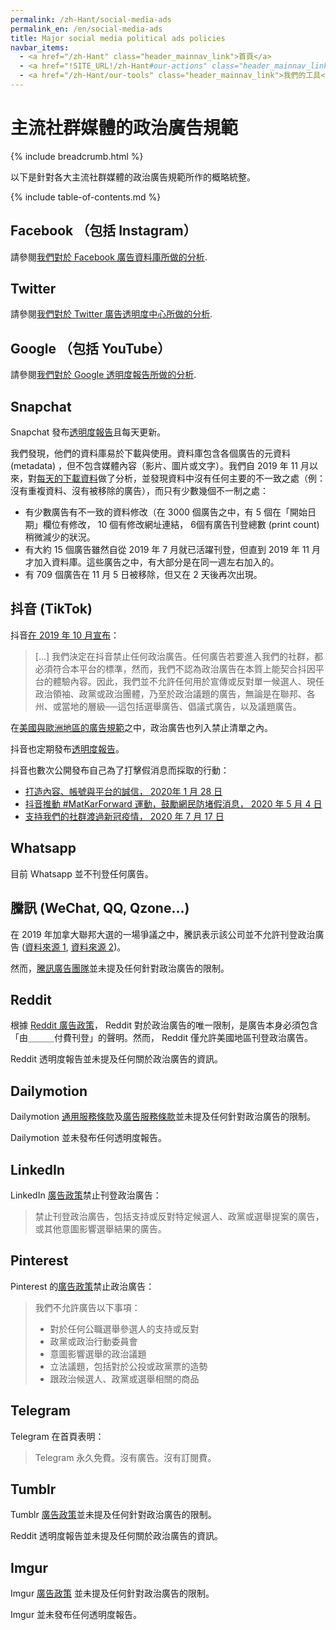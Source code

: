 ```yaml
---
permalink: /zh-Hant/social-media-ads
permalink_en: /en/social-media-ads
title: Major social media political ads policies
navbar_items:
  - <a href="/zh-Hant" class="header_mainnav_link">首頁</a>
  - <a href="!SITE_URL!/zh-Hant#our-actions" class="header_mainnav_link">我們的行動</a>
  - <a href="/zh-Hant/our-tools" class="header_mainnav_link">我們的工具</a>
---
```


# 主流社群媒體的政治廣告規範

{% include breadcrumb.html %}

以下是針對各大主流社群媒體的政治廣告規範所作的概略統整。

{% include table-of-contents.md %}

## Facebook （包括 Instagram）

請參閱[我們對於 Facebook 廣告資料庫所做的分析](/en/facebook-ads-library-assessment).

## Twitter

請參閱[我們對於 Twitter 廣告透明度中心所做的分析](/en/twitter-ads-transparency-center-assessment).

## Google （包括 YouTube）

請參閱[我們對於 Google 透明度報告所做的分析](/en/google-transparency-report-assessment).

## Snapchat

Snapchat 發布[透明度報告](https://www.snap.com/en-US/political-ads/)且每天更新。

我們發現，他們的資料庫易於下載與使用。資料庫包含各個廣告的元資料 (metadata) ，但不包含媒體內容（影片、圖片或文字）。我們自 2019 年 11 月以來，對[每天的下載資料](https://disinfo.quaidorsay.fr/ads/dumps/snapchat/)做了分析，並發現資料中沒有任何主要的不一致之處（例：沒有重複資料、沒有被移除的廣告），而只有少數幾個不一制之處：
* 有少數廣告有不一致的資料修改（在 3000 個廣告之中，有 5 個在「開始日期」欄位有修改， 10 個有修改網址連結， 6個有廣告刊登總數 (print count) 稍微減少的狀況。
* 有大約 15 個廣告雖然自從 2019 年 7 月就已活躍刊登，但直到 2019 年 11 月才加入資料庫。這些廣告之中，有大部分是在同一週左右加入的。
* 有 709 個廣告在 11 月 5 日被移除，但又在 2 天後再次出現。

## 抖音 (TikTok)

抖音[在 2019 年 10 月宣布](https://newsroom.tiktok.com/en-us/understanding-our-policies-around-paid-ads)：

>[...] 我們決定在抖音禁止任何政治廣告。任何廣告若要進入我們的社群，都必須符合本平台的標準，然而，我們不認為政治廣告在本質上能契合抖因平台的體驗內容。因此，我們並不允許任何用於宣傳或反對單一候選人、現任政治領袖、政黨或政治團體，乃至於政治議題的廣告，無論是在聯邦、各州、或當地的層級──這包括選舉廣告、倡議式廣告，以及議題廣告。

在[美國與歐洲地區的廣告規範](https://support.tiktok.com/en/privacy-safety/advertising-guidelines-for-the-united-states-default)之中，政治廣告也列入禁止清單之內。

抖音也定期發布[透明度報告](https://www.tiktok.com/safety/resources/transparency-report-2020-1)。

抖音也數次公開發布自己為了打擊假消息而採取的行動：

* [打造內容、帳號與平台的誠信， 2020年 1 月 28 日](https://newsroom.tiktok.com/en-us/building-to-support-integrity)
* [抖音推動 #MatKarForward 運動，鼓勵網民防堵假消息， 2020 年 5 月 4 日](https://newsroom.tiktok.com/en-in/tiktoks-matkarforward-initiative-urges-netizens-to-curb-the-spread-of-misinformation)
* [支持我們的社群渡過新冠疫情， 2020 年 7 月 17 日](https://newsroom.tiktok.com/en-gb/supporting-our-community-through-covid-19)

## Whatsapp

目前 Whatsapp 並不刊登任何廣告。

## 騰訊 (WeChat, QQ, Qzone…)

在 2019 年加拿大聯邦大選的一場爭議之中，騰訊表示該公司並不允許刊登政治廣告 ([資料來源 1](https://www.cbc.ca/news/politics/wechat-election-social-media-1.5318589), [資料來源 2](https://election.ctvnews.ca/truth-tracker-are-political-posts-on-wechat-in-violation-of-canada-s-election-laws-1.4641460))。

然而，[騰訊廣告團隊](https://ads.app.wechat.com/dist/terms/)並未提及任何針對政治廣告的限制。

## Reddit

根據 [Reddit 廣告政策](https://www.reddithelp.com/en/categories/advertising/policy-guidelines/reddit-advertising-policy)， Reddit 對於政治廣告的唯一限制，是廣告本身必須包含「由＿＿＿付費刊登」的聲明。然而， Reddit 僅允許美國地區刊登政治廣告。

Reddit 透明度報告並未提及任何關於政治廣告的資訊。

## Dailymotion

Dailymotion [通用服務條款](https://www.dailymotion.com/legal)及[廣告服務條款](https://dailymotionadvertising.com/img/Terms_and_conditions.pdf)並未提及任何針對政治廣告的限制。

Dailymotion 並未發布任何透明度報告。

## LinkedIn

LinkedIn [廣告政策](https://www.linkedin.com/legal/ads-policy)禁止刊登政治廣告：

> 禁止刊登政治廣告，包括支持或反對特定候選人、政黨或選舉提案的廣告，或其他意圖影響選舉結果的廣告。

## Pinterest

Pinterest 的[廣告政策](https://policy.pinterest.com/en/advertising-guidelines#sub-section-political-campaigning)禁止政治廣告：

> 我們不允許廣告以下事項：
>
> * 對於任何公職選舉參選人的支持或反對
> * 政黨或政治行動委員會
> * 意圖影響選舉的政治議題
> * 立法議題，包括對於公投或政黨票的造勢
> * 跟政治候選人、政黨或選舉相關的商品

## Telegram

Telegram 在首頁表明：

> Telegram 永久免費。沒有廣告。沒有訂閱費。

## Tumblr

Tumblr [廣告政策](https://www.tumblr.com/policy/en/global-advertising)並未提及任何針對政治廣告的限制。

Reddit 透明度報告並未提及任何關於政治廣告的資訊。

## Imgur

Imgur [廣告政策](https://help.imgur.com/hc/en-us/articles/214706683-Imgur-Advertising-Policy) 並未提及任何針對政治廣告的限制。

Imgur 並未發布任何透明度報告。
